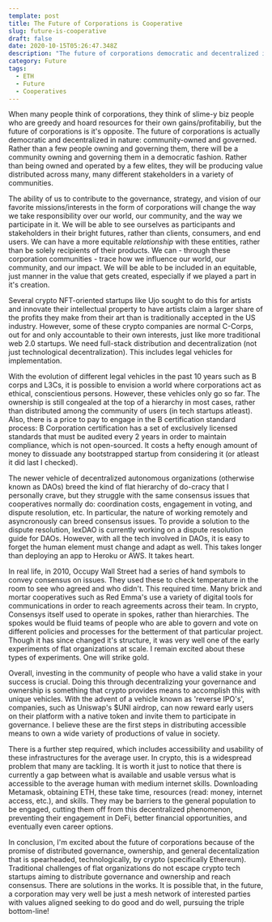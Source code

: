 ```yaml
---
template: post
title: The Future of Corporations is Cooperative
slug: future-is-cooperative
draft: false
date: 2020-10-15T05:26:47.348Z
description: "The future of corporations democratic and decentralized in nature: community-owned and governed."
category: Future
tags:
  - ETH
  - Future
  - Cooperatives
---
```


When many people think of corporations, they think of slime-y biz people who are greedy and hoard resources for their own gains/profitabiliy, but the future of corporations is it's opposite. The future of corporations is actually democratic and decentralized in nature: community-owned and governed. Rather than a few people owning and governing them, there will be a community owning and governing them in a democratic fashion. Rather than being owned and operated by a few elites, they will be producing value distributed across many, many different stakeholders in a variety of communities.

The ability of us to contribute to the governance, strategy, and vision of our favorite missions/interests in the form of corporations will change the way we take responsibility over our world, our community, and the way we participate in it. We will be able to see ourselves as participants and stakeholders in their bright futures, rather than clients, consumers, and end users. We can have a more equitable <em>relationship</em> with these entities, rather than be solely recipients of their products. We can - through these corporation communities - trace how we influence our world, our community, and our impact. We will be able to be included in an equitable, just manner in the value that gets created, especially if we played a part in it's creation.

Several crypto NFT-oriented startups like Ujo sought to do this for artists and innovate their intellectual property to have artists claim a larger share of the profits they make from their art than is traditionally accepted in the US industry. However, some of these crypto companies are normal C-Corps, out for and only accountable to their own interests, just like more traditional web 2.0 startups. We need full-stack distribution and decentralization (not just technological decentralization). This includes legal vehicles for implementation.

With the evolution of different legal vehicles in the past 10 years such as B corps and L3Cs, it is possible to envision a world where corporations act as ethical, conscientious persons. However, these vehicles only go so far. The ownership is still congealed at the top of a hierarchy in most cases, rather than distributed among the community of users (in tech startups atleast). Also, there is a price to pay to engage in the B certification standard process: B Corporation certification has a set of exclusively licensed standards that must be audited every 2 years in order to maintain compliance, which is not open-sourced. It costs a hefty enough amount of money to dissuade any bootstrapped startup from considering it (or atleast it did last I checked).

The newer vehicle of decentralized autonomous organizations (otherwise known as DAOs) breed the kind of flat hierarchy of do-cracy that I personally crave, but they struggle with the same consensus issues that cooperatives normally do: coordination costs, engagement in voting, and dispute resolution, etc. In particular, the nature of working remotely and asyncronously can breed consensus issues. To provide a solution to the dispute resolution, lexDAO is currently working on a dispute resolution guide for DAOs. However, with all the tech involved in DAOs, it is easy to forget the human element must change and adapt as well. This takes longer than deploying an app to Heroku or AWS. It takes heart.

In real life, in 2010, Occupy Wall Street had a series of hand symbols to convey consensus on issues. They used these to check temperature in the room to see who agreed and who didn't. This required time. Many brick and mortar cooperatives such as Red Emma's use a variety of digital tools for communications in order to reach agreements across their team. In crypto, Consensys itself used to operate in spokes, rather than hierarchies. The spokes would be fluid teams of people who are able to govern and vote on different policies and processes for the betterment of that particular project. Though it has since changed it's structure, it was very well one of the early experiments of flat organizations at scale. I remain excited about these types of experiments. One will strike gold.

Overall, investing in the community of people who have a valid stake in your success is crucial. Doing this through decentralizing your governance and ownership is something that crypto provides means to accomplish this with unique vehicles. With the advent of a vehicle known as 'reverse IPO's', companies, such as Uniswap's $UNI airdrop, can now reward early users on their platform with a native token and invite them to participate in governance. I believe these are the first steps in distributing accessible means to own a wide variety of productions of value in society.

There is a further step required, which includes accessibility and usability of these infrastructures for the average user. In crypto, this is a widespread problem that many are tackling. It is worth it just to notice that there is currently a gap between what is available and usable versus what is accessible to the average human with medium internet skills. Downloading Metamask, obtaining ETH, these take time, resources (read: money, internet access, etc.), and skills. They may be barriers to the general population to be engaged, cutting them off from this decentralized phenomenon, preventing their engagement in DeFi, better financial opportunities, and eventually even career options.

In conclusion, I'm excited about the future of corporations because of the promise of distributed governance, ownership, and general decentalization that is spearheaded, technologically, by crypto (specifically Ethereum). Traditional challenges of flat organizations do not escape crypto tech startups aiming to distribute governance and ownership and reach consensus. There are solutions in the works. It is possible that, in the future, a corporation may very well be just a mesh network of interested parties with values aligned seeking to do good and do well, pursuing the triple bottom-line! 